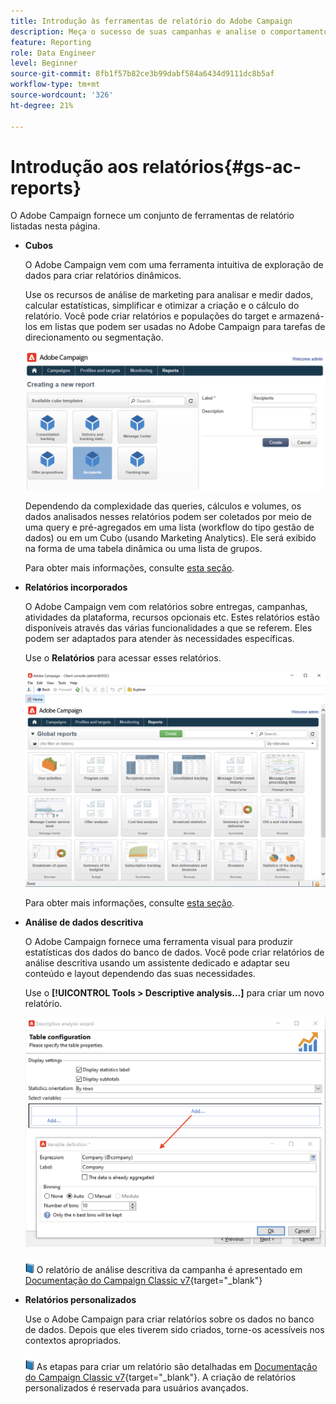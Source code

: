 ```yaml
---
title: Introdução às ferramentas de relatório do Adobe Campaign
description: Meça o sucesso de suas campanhas e analise o comportamento do usuário
feature: Reporting
role: Data Engineer
level: Beginner
source-git-commit: 8fb1f57b82ce3b99dabf584a6434d9111dc8b5af
workflow-type: tm+mt
source-wordcount: '326'
ht-degree: 21%

---
```



# Introdução aos relatórios{#gs-ac-reports}

O Adobe Campaign fornece um conjunto de ferramentas de relatório listadas nesta página.

* **Cubos**

   O Adobe Campaign vem com uma ferramenta intuitiva de exploração de dados para criar relatórios dinâmicos.

   Use os recursos de análise de marketing para analisar e medir dados, calcular estatísticas, simplificar e otimizar a criação e o cálculo do relatório. Você pode criar relatórios e populações do target e armazená-los em listas que podem ser usadas no Adobe Campaign para tarefas de direcionamento ou segmentação.

   ![](assets/create-a-report.png)

   Dependendo da complexidade das queries, cálculos e volumes, os dados analisados nesses relatórios podem ser coletados por meio de uma query e pré-agregados em uma lista (workflow do tipo gestão de dados) ou em um Cubo (usando Marketing Analytics). Ele será exibido na forma de uma tabela dinâmica ou uma lista de grupos.

   Para obter mais informações, consulte [esta seção](gs-cubes.md).

* **Relatórios incorporados**

   O Adobe Campaign vem com relatórios sobre entregas, campanhas, atividades da plataforma, recursos opcionais etc. Estes relatórios estão disponíveis através das várias funcionalidades a que se referem. Eles podem ser adaptados para atender às necessidades específicas.

   Use o **Relatórios** para acessar esses relatórios.

   ![](assets/built-in-reports.png)

   Para obter mais informações, consulte [esta seção](built-in-reports.md).

* **Análise de dados descritiva**

   O Adobe Campaign fornece uma ferramenta visual para produzir estatísticas dos dados do banco de dados. Você pode criar relatórios de análise descritiva usando um assistente dedicado e adaptar seu conteúdo e layout dependendo das suas necessidades.

   Use o **[!UICONTROL Tools > Descriptive analysis...]** para criar um novo relatório.

   ![](assets/desc-analysis-report.png)

   ![](../assets/do-not-localize/book.png) O relatório de análise descritiva da campanha é apresentado em [Documentação do Campaign Classic v7](https://experienceleague.adobe.com/docs/campaign-classic/using/reporting/analyzing-populations/about-descriptive-analysis.html){target=&quot;_blank&quot;}

* **Relatórios personalizados**

   Use o Adobe Campaign para criar relatórios sobre os dados no banco de dados. Depois que eles tiverem sido criados, torne-os acessíveis nos contextos apropriados.

   ![](../assets/do-not-localize/book.png) As etapas para criar um relatório são detalhadas em [Documentação do Campaign Classic v7](https://experienceleague.adobe.com/docs/campaign-classic/using/reporting/creating-new-reports/about-reports-creation-in-campaign.html){target=&quot;_blank&quot;}. A criação de relatórios personalizados é reservada para usuários avançados.
